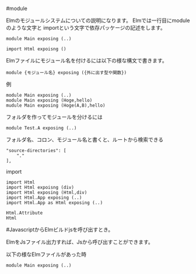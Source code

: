 #module

Elmのモジュールシステムについての説明になります。
Elmでは一行目にmoduleのような文字と
importという文字で依存パッケージの記述をします。


```
module Main exposing (..)

import Html expoisng ()

```

Elmファイルにモジュール名を付けるには以下の様な構文で書きます。

```
module {モジュール名} exposing ({外に出す型や関数})
```
例

```
module Main exposing (..)
module Main exposing (Hoge,hello)
mudule Main exposing (Hoge(A,B),hello)

```

フォルダを作ってモジュールを分けるには

```
module Test.A exposing (..)
```
フォルダ名、コロン、モジュール名と書くと、ルートから検索できる

```
"source-directories": [
    "."
],
```

import

```
import Html
import Html expoisng (div)
import Html exposing (Html,div)
import Html.App exposing (..)
import Html.App as Html exposing (..)

Html.Attribute
Html

```



#JavascriptからElmビルドjsを呼び出すとき。

ElmをJsファイル出力すれば、Jsから呼び出すことができます。

以下の様なElmファイルがあった時

```
module Main exposing (..)

```
